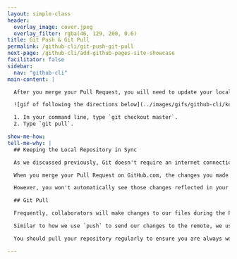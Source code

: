 ```yaml
---
layout: simple-class
header:
  overlay_image: cover.jpeg
  overlay_filter: rgba(46, 129, 200, 0.6)
title: Git Push & Git Pull
permalink: /github-cli/git-push-git-pull
next-page: /github-cli/add-github-pages-site-showcase
facilitator: false
sidebar:
  nav: "github-cli"
main-content: |

  After you merge your Pull Request, you will need to update your local copy of the repository.

  ![gif of following the directions below](../images/gifs/github-cli/keep-things-in-sync.gif)

  1. In your command line, type `git checkout master`.
  2. Type `git pull`.

show-me-how:
tell-me-why: |
  ## Keeping the Local Repository in Sync

  As we discussed previously, Git doesn't require an internet connection which means it doesn't communicate with remote repositories unless explicitly instructed to do so.

  When you merge your Pull Request on GitHub.com, the changes you made locally are merged into the `master` branch on the _remote_ repository on GitHub.

  However, you won't automatically see those changes reflected in your local copy until you do a git pull.

  ## Git Pull

  Frequently, collaborators will make changes to our files during the Pull Request process. Before we can go on, we will need to update our local copies of the files.

  Similar to how we use `push` to send our changes to the remote, we use `pull` to retrieve changes from the remote. When we pull the files from the remote, Git downloads a copy of the new commits that have been added to the branch since our last pull and then attempts to merge them into our local branch.

  You should pull your repository regularly to ensure you are always working with the most recent copies of the files in the repository.

---
```

